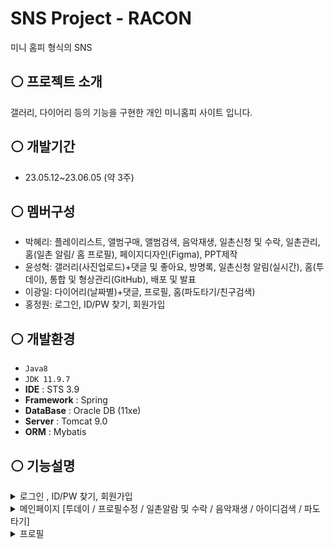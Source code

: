 # SNS Project - RACON
미니 홈피 형식의 SNS

## ⚪ 프로젝트 소개
갤러리, 다이어리 등의 기능을 구현한 개인 미니홈피 사이트 입니다.

## ⚪ 개발기간
* 23.05.12~23.06.05 (약 3주)

## ⚪ 멤버구성
 - 박혜리: 플레이리스트, 앨범구매, 앨범검색, 음악재생, 일촌신청 및 수락, 일촌관리, 홈(일촌 알림/ 홈 프로필), 페이지디자인(Figma), PPT제작
 - 윤성혁: 갤러리(사진업로드)+댓글 및 좋아요, 방명록, 일촌신청 알림(실시간), 홈(투데이), 통합 및 형상관리(GitHub), 배포 및 발표
 - 이광일: 다이어리(날짜별)+댓글, 프로필, 홈(파도타기/친구검색)
 - 홍정원: 로그인, ID/PW 찾기, 회원가입

## ⚪ 개발환경
- `Java8`
- `JDK 11.9.7`
- **IDE** : STS 3.9
- **Framework** : Spring
- **DataBase** : Oracle DB (11xe)
- **Server** : Tomcat 9.0
- **ORM** : Mybatis

  
## ⚪ 기능설명
<details>
 <summary>로그인 , ID/PW 찾기, 회원가입</summary>

<img width=600 src="https://github.com/HyeriPark95/AcornProject3_Spring/assets/119188681/eacc1a13-fd8a-4f07-9962-8950c8c1d223">
<img width=600 src="https://github.com/HyeriPark95/AcornProject3_Spring/assets/119188681/9a8cc839-b620-4849-94d0-9644d9923357">
<img width=600 src="https://github.com/HyeriPark95/AcornProject3_Spring/assets/119188681/84bf5b60-1d49-4709-a7db-1df0e12b6f94">

- 로그인 버튼 클릭시 유효성 검증 후 성공시 해당 아이디의 홈페이지로 이동
- 이름, 이메일 등을 통해 아이디/비밀번호 찾기
- 회원가입시 아이디 중복검사

</details>

<details>
 <summary>메인페이지 [투데이 / 프로필수정 / 일촌알람 및 수락 / 음악재생 / 아이디검색 / 파도타기]</summary>

<img width=600 src="https://github.com/HyeriPark95/AcornProject3_Spring/assets/119188681/fc84f19b-7144-4313-bfa2-72dd54f2c046">

- 투데이 확인
- 프로필 메시지 비동기 수정
- 아이디 검색 시 해당 아이디의 홈페이지 이동
- 해당 홈페이지의 일촌 홈페이지 방문가능 (비공개 제외)
- 일촌 알림 있을 때에 종버튼 위에 빨간 알림
- 종버튼 클릭시, 일촌 신청 확인 - 수락 및 거절 가능
- 음악재생 기능 사용


</details>

<details>
 <summary>프로필</summary>

<img width=600 src="https://github.com/HyeriPark95/AcornProject3_Spring/assets/119188681/9ea0d6e4-ad70-4a78-a7ec-98fbd75d0118">

- 프로필 확인 및 수정 가능
</details>

